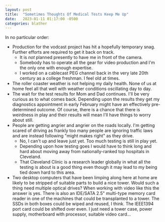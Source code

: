 ```yaml
---
layout: post
title:  "Sometimes Thoughts Of Medical Tests Keep Me Up"
date:   2023-01-11 01:17:00 -0500
categories: blather
---
```

In no particular order:

* Production for the vodcast project has hit a hopefully temporary snag.  Further efforts are required to get it back on track.
    * It is *not* planned presently to have me in front of the camera.
    * Somebody has to operate all the gear for video production and I'm the only one with enough expertise.
    * I worked on a cablecast PEG channel back in the very late 20th century as a college freshman.  I feel old at times. 
* The roller coaster weather is not helping my daily health.  None of us at home feel all that well with weather conditions oscillating day to day.
* The wait for the test results for Mom and Dad continues.  I'll be very curious as to what comes back.  Depending upon the results they get my diagnostics appointment in early February might have an effectively pre-determined outcome.  Of course, there is a chance that there is weirdness in play and their results will mean I'll have things to worry about still.
* People are getting angrier and angrier on the roads locally.  I'm getting scared of driving as frankly too many people are ignoring traffic laws and are instead following "might makes right" as they drive.
    * No, I can't up and leave just yet.  Too much testing is still in play yet.
    * Depending upon how testing goes I would have to think long and hard about moving away from nationally-ranked top hospitals in Cleveland.
    * That Cleveland Clinic is a research leader globally in what all the testing is about is a good thing even though it may lead to my being tied down hard to this area.
* Two desktop computers that have been limping along here at home are likely to be stripped of suitable parts to build a nice tower.  Would such a thing need multiple optical drives?  When working with video like this the answer is yes.  There is also an IDE/SATA 2.5" multi-type memory card reader in one of the machines that could be transplanted to a tower.  The SSDs in both boxes could be wiped and reused, I think.  The IEEE1394 port card could be shifted over even.  I just need a tower case, power supply, motherboard with processor, suitable video card...
